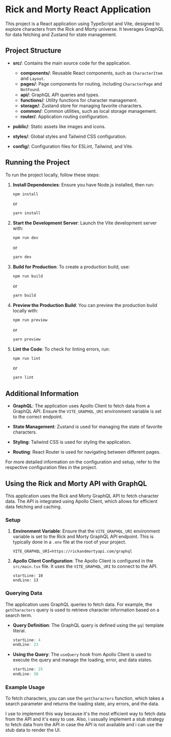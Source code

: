 # Rick and Morty React Application

This project is a React application using TypeScript and Vite, designed to explore characters from the Rick and Morty universe. It leverages GraphQL for data fetching and Zustand for state management.

## Project Structure

- **src/**: Contains the main source code for the application.
  - **components/**: Reusable React components, such as `CharacterItem` and `Layout`.
  - **pages/**: Page components for routing, including `CharacterPage` and `NotFound`.
  - **api/**: GraphQL API queries and types.
  - **functions/**: Utility functions for character management.
  - **storage/**: Zustand store for managing favorite characters.
  - **common/**: Common utilities, such as local storage management.
  - **router/**: Application routing configuration.
- **public/**: Static assets like images and icons.

- **styles/**: Global styles and Tailwind CSS configuration.

- **config/**: Configuration files for ESLint, Tailwind, and Vite.

## Running the Project

To run the project locally, follow these steps:

1. **Install Dependencies**: Ensure you have Node.js installed, then run:

   ```bash
   npm install
   ```

   or

   ```bash
   yarn install
   ```

2. **Start the Development Server**: Launch the Vite development server with:

   ```bash
   npm run dev
   ```

   or

   ```bash
   yarn dev
   ```

3. **Build for Production**: To create a production build, use:

   ```bash
   npm run build
   ```

   or

   ```bash
   yarn build
   ```

4. **Preview the Production Build**: You can preview the production build locally with:

   ```bash
   npm run preview
   ```

   or

   ```bash
   yarn preview
   ```

5. **Lint the Code**: To check for linting errors, run:

   ```bash
   npm run lint
   ```

   or

   ```bash
   yarn lint
   ```

## Additional Information

- **GraphQL**: The application uses Apollo Client to fetch data from a GraphQL API. Ensure the `VITE_GRAPHQL_URI` environment variable is set to the correct endpoint.

- **State Management**: Zustand is used for managing the state of favorite characters.

- **Styling**: Tailwind CSS is used for styling the application.

- **Routing**: React Router is used for navigating between different pages.

For more detailed information on the configuration and setup, refer to the respective configuration files in the project.

## Using the Rick and Morty API with GraphQL

This application uses the Rick and Morty GraphQL API to fetch character data. The API is integrated using Apollo Client, which allows for efficient data fetching and caching.

### Setup

1. **Environment Variable**: Ensure that the `VITE_GRAPHQL_URI` environment variable is set to the Rick and Morty GraphQL API endpoint. This is typically done in a `.env` file at the root of your project.

   ```plaintext
   VITE_GRAPHQL_URI=https://rickandmortyapi.com/graphql
   ```

2. **Apollo Client Configuration**: The Apollo Client is configured in the `src/main.tsx` file. It uses the `VITE_GRAPHQL_URI` to connect to the API.

   ```typescript:src/main.tsx
   startLine: 10
   endLine: 13
   ```

### Querying Data

The application uses GraphQL queries to fetch data. For example, the `getCharacters` query is used to retrieve character information based on a search term.

- **Query Definition**: The GraphQL query is defined using the `gql` template literal.

  ```typescript:src/api/graphql/getCharacters/getCharacters.ts
  startLine: 4
  endLine: 23
  ```

- **Using the Query**: The `useQuery` hook from Apollo Client is used to execute the query and manage the loading, error, and data states.

  ```typescript:src/api/graphql/getCharacters/getCharacters.ts
  startLine: 25
  endLine: 30
  ```

### Example Usage

To fetch characters, you can use the `getCharacters` function, which takes a search parameter and returns the loading state, any errors, and the data.

I use to implement this way because it's the most efficient way to fetch data from the API and it's easy to use. Also, i ussually implement a stub strategy to fetch data from the API in case the API is not available and i can use the stub data to render the UI.
